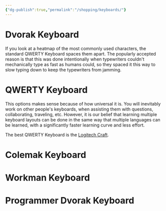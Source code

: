 ```yaml
---
{"dg-publish":true,"permalink":"/shopping/keyboards/"}
---
```



# Dvorak Keyboard
If you look at a heatmap of the most commonly used characters, the standard QWERTY Keyboard spaces them apart. The popularly accepted reason is that this was done intentionally when typewriters couldn't mechanically type as fast as humans could, so they spaced it this way to slow typing down to keep the typewriters from jamming.

# QWERTY Keyboard
This options makes sense because of how universal it is. You will inevitably work on other people's keyboards, when assisting them with questions, collaborating, traveling, etc. However, it is our belief that learning multiple keyboard layouts can be done in the same way that multiple languages can be learned, with a significantly faster learning curve and less effort.

The best QWERTY Keyboard is the [Logitech Craft](https://www.logitech.com/en-us/products/keyboards/craft.920-008484.html).

# Colemak Keyboard

# Workman Keyboard

# Programmer Dvorak Keyboard